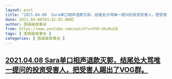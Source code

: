```yaml
---
layout: post
title: "2021.04.08  Sara单口相声退款灭郭，结尾处大骂唯一提问的投资受害人，把受害人踢出了VOG群。"
date: 2021-04-08T03:42:03.000Z
author: 图森破故事会
from: https://www.youtube.com/watch?v=FXH-UkuRaI8
tags: [ 图森破故事会 ]
categories: [ 图森破故事会 ]
---
```

<!--1617853323000-->
[2021.04.08  Sara单口相声退款灭郭，结尾处大骂唯一提问的投资受害人，把受害人踢出了VOG群。](https://www.youtube.com/watch?v=FXH-UkuRaI8)
------

<div>

</div>
